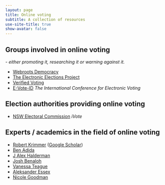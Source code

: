 ```yaml
---
layout: page
title: Online voting
subtitle: A collection of resources
use-site-title: true
show-avatar: false
---
```

## Groups involved in online voting
*- either promoting it, researching it or warning against it.*

* [Webroots Democracy](https://webrootsdemocracy.org/online-voting/)
* [The Electronic Elections Project](https://www.electronicelections.ca)
* [Verified Voting](https://www.verifiedvoting.org/resources/internet-voting/)
* [E-Vote-ID](https://www.e-vote-id.org) *The International Conference for Electronic Voting*

## Election authorities providing online voting
* [NSW Electoral Commission](https://www.ivote.nsw.gov.au) *iVote*

## Experts / academics in the field of online voting
* [Robert Krimmer](http://www.robert.krimmer.ee) ([Google Scholar](https://scholar.google.com/citations?hl=en&user=RiUC4u0AAAAJ&view_op=list_works&sortby=pubdate))
* [Ben Adida](https://ben.adida.net)
* [J Alex Halderman](https://jhalderm.com)
* [Josh Benaloh](https://www.microsoft.com/en-us/research/people/benaloh/?from=http%3A%2F%2Fresearch.microsoft.com%2Fen-us%2Fum%2Fpeople%2Fbenaloh%2F#!publications)
* [Vanessa Teague](https://people.eng.unimelb.edu.au/vjteague/#research)
* [Aleksander Essex](https://whisperlab.org/category/papers/)
* [Nicole Goodman](http://nicolejgoodman.com/publications/)

<!-- ## Academic papers
[Internet Voting in Canada: A Cyber Security Perspective](https://www.ourcommons.ca/Content/Committee/421/ERRE/Brief/BR8610535/br-external/EssexAleksander-e.pdf) *Aleksander Essex, Department of Electrical and Computer Engineering Western University, Canada* -->

